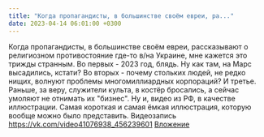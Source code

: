 ```yaml
---
title: "Когда пропагандисты, в большинстве своём евреи, ра..."
date: 2023-04-14 06:01:00 +0300
---
```


Когда пропагандисты, в большинстве своём евреи, рассказывают о религиозном противостояние где-то в/на Украине, мне кажется это трижды странным.
Во первых - 2023 год, блядь. Ну как там, на Марс высадились, кстати?
Во вторых - почему стольких людей, не редко нищих, волнуют проблемы многомиллиардных корпораций?
И третье. Раньше, за веру, служители культа, в костёр бросались, а сейчас умоляют не отнимать их "бизнес".
Ну и, видео из РФ, в качестве иллюстрации. Самая короткая и самая ёмкая иллюстрация, которую вообще можно было представить.
Видеозапись
<a class="vk-attach" href="https://vk.com/video41076938_456239601">https://vk.com/video41076938_456239601</a>
<a class="vk-attach" href="https://vk.com/video41076938_456239601">Вложение</a>

